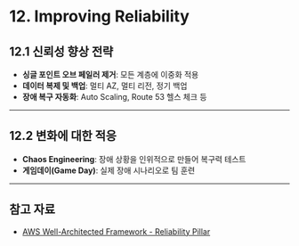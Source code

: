 # 12. Improving Reliability

## 12.1 신뢰성 향상 전략

- **싱글 포인트 오브 페일러 제거**: 모든 계층에 이중화 적용
- **데이터 복제 및 백업**: 멀티 AZ, 멀티 리전, 정기 백업
- **장애 복구 자동화**: Auto Scaling, Route 53 헬스 체크 등

---

## 12.2 변화에 대한 적응

- **Chaos Engineering**: 장애 상황을 인위적으로 만들어 복구력 테스트
- **게임데이(Game Day)**: 실제 장애 시나리오로 팀 훈련

---

## 참고 자료

- [AWS Well-Architected Framework - Reliability Pillar](https://docs.aws.amazon.com/ko_kr/wellarchitected/latest/reliability-pillar/welcome.html)
